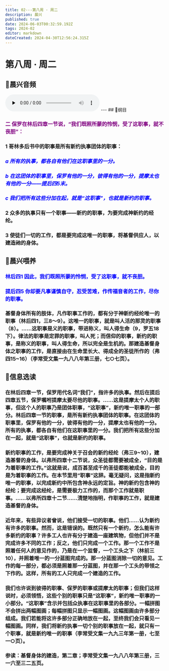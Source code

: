 ```yaml
---
title: 02---第八周 · 周二
description: 晨兴
published: true
date: 2024-06-03T00:32:59.192Z
tags: 2024-02
editor: markdown
dateCreated: 2024-04-30T12:56:24.315Z
---
```


# 第八周 · 周二
## 🎵晨兴音频
<audio id="audio" controls="" preload="none">
      <source id="mp3" src="/2024-02/week8/week8day2.mp3">
</audio>
---
## 📖纲目

### <font color=purple>二   保罗在林后四章一节说，“我们既照所蒙的怜悯，受了这职事，就不丧胆”：</font>

### 1   哥林多后书中的职事是所有新约执事团体的职事：

### <font color=blue>*a   所有的执事，都各自有他们在这职事里的一分。*</font>

### <font color=blue>*b   在这团体的职事里，保罗有他的一分，彼得有他的一分，提摩太也有他的一分——提后四5末。*</font>

### <font color=blue>*c   我们把所有这些分加在起，就是“这职事”，也就是新约的职事。*</font>

### 2   众多的执事只有一个职事——新约的职事，为要完成神新约的经纶。

### 3   使徒们一切的工作，都是要完成这唯一的职事，将基督供应人，以建造祂的身体。

## 📖晨兴喂养

### <font color=blue>林后四1    因此，我们既照所蒙的怜悯，受了这职事，就不丧胆。</font>

### <font color=blue>提后四5    你却要凡事谨慎自守，忍受苦难，作传福音者的工作，尽你的职事。</font>

### 基督身体所有的肢体，凡作职事工作的，都有分于神新约经纶唯一的职事（林后四1，三8～9）。这唯一的职事，就是叫人活的那灵的职事（8）。……这职事是义的职事，带进称义，叫人得生命（9，罗五18下）。律法的职事是定罪的职事，叫人死；而信仰的职事，新约的职事，是称义的职事，叫人得生命，所以完全是生机的。那建造基督身体之职事的工作，是直接由在生命里长大、得成全的圣徒所作的（弗四15~16）（李常受文集一九八八年第三册，七○七页）。

## 📖信息选读

### 在林后四章一节，保罗用代名词“我们”，指许多的执事。然后在提后四章五节，保罗嘱咐提摩太要尽他的职事。……这是提摩太个人的职事，但这个人的职事乃是团体职事，“这职事”，新约唯一职事的一部分。林后四章一节的职事，是所有新约执事团体的职事。在这团体的职事里，保罗有他的一分，彼得有他的一分，提摩太也有他的一分。所有的执事，都各自有他们在这职事里的一分。我们把所有这些分加在一起，就是“这职事”，也就是新约的职事。

### 新约职事的工作，是要完成神关于召会的新约经纶（弗三9~10），建造基督的身体。以弗所四章十二节说，众圣徒都需要被成全，“目的是为着职事的工作。”这就是说，成百甚至成千的圣徒都能被成全，目的是为着职事的工作。在本节里用“职事”这辞。毫无疑问，这是指新约唯一的职事，以完成新约中所包含神永远的定旨。神的新约包含神的经纶；要完成这经纶，是需要极力工作的，而那个工作就是职事。……以弗所四章十二节……清楚地指明，作职事的工作，就是建造基督的身体。

### 近年来，有些异议者曾说，他们接受一切的职事。他们……认为新约有许多的职事。然而，这是错误的。既然只有一个新约，怎么能有许多新约的职事？许多工人也许有分于建造一座建筑物，但他们并不是完成许多不同的工作；反之，他们只完成一个工作。那一个工作不是照着任何人的意见作的，乃是在一个监督，一个工头之下（林前三10），并照着唯一的一分蓝图完成的。那一分蓝图消除一切的意见。工作的每一部分，都必须是照着那一分蓝图，并在那一个工头的带领之下作的。这样，所有的工人只完成一个建造的工作。

### 我们也许说到彼得的职事、保罗的职事或提摩太的职事；但我们这样说时，必须领悟，这些个别的职事只是“这职事”，新约唯一职事的一小部分。“这职事”含示并包括众执事在这职事里的各部分。一幅拼图不会拼出两幅图画；每幅拼图只显示一幅图画。这幅图画由许多部分组成。我们若能将这许多部分正确地放在一起，至终我们会只看见一幅图画。同样，我们将新约执事一切个别的职事放在一起，就只有一个职事，就是新约唯一的职事（李常受文集一九九三年第一册，七至一○页）。

### 参读：基督身体的建造，第二章；李常受文集一九八八年第三册，三一六至三二五页。
<!-- Google tag (gtag.js) -->
<script async src="https://www.googletagmanager.com/gtag/js?id=G-1P8709Z16T"></script>
<script>
  window.dataLayer = window.dataLayer || [];
  function gtag(){dataLayer.push(arguments);}
  gtag('js', new Date());

  gtag('config', 'G-1P8709Z16T');
</script>